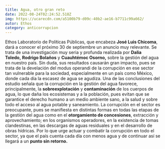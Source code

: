 ```yaml
---
title: Agua, otro gran reto
date: 2022-08-24T02:24:52.518Z
img: https://ucarecdn.com/a5100b79-d09c-40b2-ae16-b7711c99a662/
autor: Ethos
category: anticorrupcion
---
```

Ethos Laboratorio de Políticas Públicas, que encabeza **José Luis Chicoma**, dará a conocer el próximo 30 de septiembre un anuncio muy relevante. Se trata de una investigación muy seria y profunda realizada por **Dalia Toledo,** **Rodrigo Bolaños** y **Cuauhtémoc Osorno,** sobre la gestión del agua en nuestro país. Sin duda, sus resultados causarán gran impacto, pues se trata de la develación del modus operandi de la corrupción en ese sector tan vulnerable para la sociedad, especialmente en un país como México, donde cada día la escasez de agua se agudiza. Una de las conclusiones del estudio señala que la corrupción en la gestión del agua favorece, principalmente, la **sobreexplotación** y **contaminación** de los cuerpos de agua, lo que daña los ecosistemas y a la población, pues evitan que se garantice el derecho humano a un medio ambiente sano, a la salud y sobre todo el acceso al agua potable y saneamiento. La corrupción en el sector es preocupante, pues se manifiesta en distintas formas en todas las etapas de la gestión del agua como en el **otorgamiento de concesiones**, extracción y aprovechamiento; en los organismos operadores, en la existencia de tomas clandestinas, en las descargas de aguas residuales y en el desarrollo de obras hídricas. Por lo que urge actuar y combatir la corrupción en todo el sector, ya que el país cuenta cada día con menos agua y de continuar así se llegará a un **punto sin retorno.**